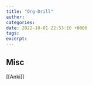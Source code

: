 ```yaml
---
title: "Org-Drill"
author: 
categories: 
date: 2022-10-01 22:53:10 +0800
tags: 
excerpt: 
---
```











## Misc

[[Anki]]




